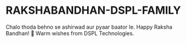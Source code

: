 # RAKSHABANDHAN-DSPL-FAMILY
Chalo thoda behno se ashirwad aur pyaar baator le. Happy Raksha Bandhan! 💖   Warm wishes from DSPL Technologies.
